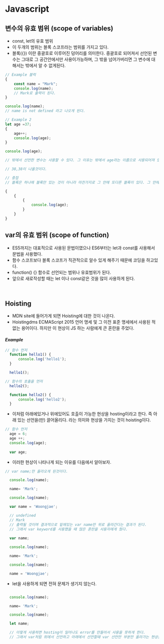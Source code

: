 # Javascript

## **변수의 유효 범위 (scope of variables)**

- const, let의 유효 범위
- 이 두개의 범위는 블록 스코프라는 범위를 가지고 있다.
- 블록({}) 이란 중괄호로 이루어진 덩어리를 의미한다. 중괄호로 되어져서 선언된 변수는 그대로 그 공간안에서만 사용이가능하며, 그 밖을 넘어가버리면 그 변수에 대해서는 밖에서 알 수 없게된다.

```js
// Example 블럭
{
    const name = "Mark";
    console.log(name);
    // Mark로 출력이 된다.
}

console.log(name);
// name is not defined 라고 나오게 된다.

// Example 2
let age =37;
{
    age++;
    console.log(age);
}

console.log(age);

// 밖에서 선언한 변수는 사용할 수 있다. 그 이유는 밖에서 age라는 이름으로 사용되어져 있기때문에 블록 안으로 들어가게 되더라도 밖에있는 변수를 알 수 있다. 

// 38,38이 나올것이다. 

// 중첩
// 블록은 하나에 블록만 있는 것이 아니라 마찬가지로 그 안에 또다른 블록이 있다. 그 안에서의 블록에서만 사용가능하다. 

{
    {
        {
            console.log(age);
        }
    }
}
```
## **var의 유효 범위 (scope of function)**

- ES5까지는 대표적으로 사용된 문법이였으나 ES6부터는 let과 const를 사용해서 문법을 사용했다.
- 함수 스코프보다 블록 스코프가 직관적으로 알수 있게 해주기 때문에 코딩을 하고있다.
- function() {} 함수로 선언되는 범위나 유효범위가 된다.
- 앞으로 새로작성할 때는 let 이나 const같은 것을 많이 사용하게 된다.

<br />

## **Hoisting**

- MDN site에 들어가게 되면 Hoisting에 대한 것이 나온다.
- Hoistingdms ECMAScript 2015 언어 명세 및 그 이전 표준 명세에서 사용된 적 없는 용어이다. 하지만 이 현상이 JS 하는 사람에게 큰 혼란을 주었다.
#### *Example*
```js
// 함수 먼저
  function hello1() {
      console.log('hello1');
  }

  hello1();

// 함수의 호출을 먼저
  hello2();

  function hello2() {
      console.log('hello2');
  }
```
- 이처럼 아래에있거나 위에있어도 호출이 가능한 현상을 hosting이라고 한다. 즉 아래 있는 선언을(만) 끌어올리다. 라는 의미와 현상을 가지는 것이 hoisting이다. 
```js
// 함수 먼저
  age = 6;
  age ++;
  console.log(age);
  
  var age;
```
- 이러한 현상이 나타나게 되는 이유를 다음에서 알아보자.
```js
// var name;만 올라오게 된것이다.

  console.log(name);

  name= 'Mark';

  console.log(name);

  var name = 'Woongjae';

  // undefined
  // Mark
  // 출력될 것이며 결과적으로 밑에있는 var name만 위로 올라간다는 결과가 된다.
  // 그래서 var keyword를 사용했을 때 많은 혼란을 사용자에게 줬다.
  
  var name;

  console.log(name);

  name= 'Mark';

  console.log(name);

  name = 'Woongjae';
```
- let을 사용하게 되면 전혀 문제가 생기지 않는다.

```js

  console.log(name);

  name= 'Mark';

  console.log(name);

  let name;

  // 이렇게 사용하면 hosting이 일어나도 error를 만들어서 사용을 못하게 한다. 
  // 그래서 var처럼 위에서 선언하고 아래에서 선언할때 var 선언만 부분만 올라가는 현상을 막아줄 수 있다.
```